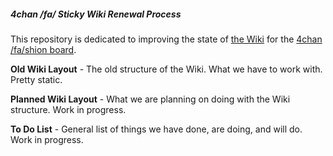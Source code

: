 ##### 4chan /fa/ Sticky Wiki Renewal Process

This repository is dedicated to improving the state of [the Wiki](http://tuxbell.com/index.php/Main_Page) for the 
[4chan /fa/shion board](http://4chan.org/fa/catalog).

**Old Wiki Layout** - The old structure of the Wiki. What we have to work with. Pretty static.

**Planned Wiki Layout** - What we are planning on doing with the Wiki structure. Work in progress.

**To Do List** - General list of things we have done, are doing, and will do. Work in progress.


